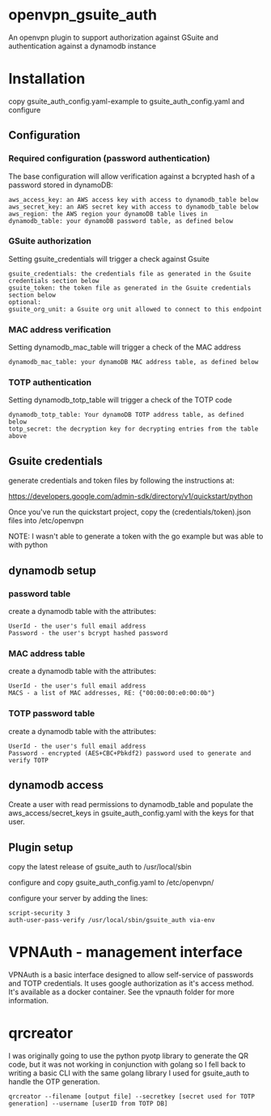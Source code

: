# openvpn_gsuite_auth
An openvpn plugin to support authorization against GSuite and authentication against a dynamodb instance

# Installation

copy gsuite_auth_config.yaml-example to gsuite_auth_config.yaml and configure

## Configuration

### Required configuration (password authentication)
The base configuration will allow verification against a bcrypted hash of a password stored in dynamoDB:

```
aws_access_key: an AWS access key with access to dynamodb_table below
aws_secret_key: an AWS secret key with access to dynamodb_table below
aws_region: the AWS region your dynamoDB table lives in
dynamodb_table: your dynamoDB password table, as defined below
```
### GSuite authorization
Setting gsuite_credentials will trigger a check against Gsuite

```
gsuite_credentials: the credentials file as generated in the Gsuite credentials section below
gsuite_token: the token file as generated in the Gsuite credentials section below
optional:
gsuite_org_unit: a Gsuite org unit allowed to connect to this endpoint
```

### MAC address verification
Setting dynamodb_mac_table will trigger a check of the MAC address

```
dynamodb_mac_table: your dynamoDB MAC address table, as defined below 
```


### TOTP authentication
Setting dynamodb_totp_table will trigger a check of the TOTP code

```
dynamodb_totp_table: Your dynamoDB TOTP address table, as defined below
totp_secret: the decryption key for decrypting entries from the table above
```

## Gsuite credentials
generate credentials and token files by following the instructions at:

https://developers.google.com/admin-sdk/directory/v1/quickstart/python

Once you've run the quickstart project, copy the (credentials/token).json files into /etc/openvpn

NOTE: I wasn't able to generate a token with the go example but was able to with python

## dynamodb setup

### password table
create a dynamodb table with the attributes:

```
UserId - the user's full email address
Password - the user's bcrypt hashed password
```

### MAC address table
create a dynamodb table with the attributes:

```
UserId - the user's full email address
MACS - a list of MAC addresses, RE: {"00:00:00:e0:00:0b"}
```

### TOTP password table
create a dynamodb table with the attributes:

```
UserId - the user's full email address
Password - encrypted (AES+CBC+Pbkdf2) password used to generate and verify TOTP
```

## dynamodb access

Create a user with read permissions to dynamodb_table and populate the aws_access/secret_keys in gsuite_auth_config.yaml with the keys for that user.

## Plugin setup

copy the latest release of gsuite_auth to /usr/local/sbin

configure and copy gsuite_auth_config.yaml to /etc/openvpn/

configure your server by adding the lines:

```
script-security 3
auth-user-pass-verify /usr/local/sbin/gsuite_auth via-env
```

# VPNAuth - management interface
VPNAuth is a basic interface designed to allow self-service of passwords and TOTP credentials. It uses google authorization as it's access method. It's available as a docker container. See the vpnauth folder for more information.

# qrcreator
I was originally going to use the python pyotp library to generate the QR code, but it was not working in conjunction with golang so I fell back to writing a basic CLI with the same golang library I used for gsuite_auth to handle the OTP generation.

```
qrcreator --filename [output file] --secretkey [secret used for TOTP generation] --username [userID from TOTP DB]
```